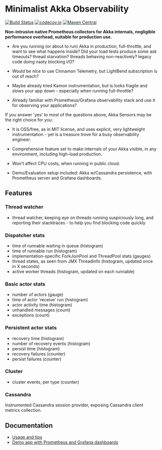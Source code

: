 # Minimalist Akka Observability
[![Build Status](https://dev.azure.com/pragmasoftnl/akka-sensors/_apis/build/status/jacum.akka-sensors?branchName=master)](https://dev.azure.com/pragmasoftnl/akka-sensors/_build/latest?definitionId=30&branchName=master)
[![codecov.io](http://codecov.io/github/jacum/akka-sensors/coverage.svg?branch=master)](https://codecov.io/gh/jacum/akka-sensors?branch=master)
[![Maven Central](https://img.shields.io/maven-metadata/v/http/central.maven.org/maven2/nl/pragmasoft/akka-sensors/maven-metadata.xml.svg)](https://maven-badges.herokuapp.com/maven-central/nl.pragmasoft/akka-sensors_2.12)

**Non-intrusive native Prometheus collectors for Akka internals, negligible performance overhead, suitable for production use.**

- Are you running (or about to run) Akka in production, full-throttle, and want to see what happens inside?  Did your load tests produce some ask timeouts? thread starvation? threads behaving non-reactively? legacy code doing nasty blocking I/O? 

- Would be nice to use Cinnamon Telemetry, but LightBend subscription is out of reach? 

- Maybe already tried Kamon instrumentation, but is looks fragile and slows your app down - especially when running full-throttle?

- Already familiar with Prometheus/Grafana observability stack and use it for observing your applications?

If you answer 'yes' to most of the questions above, Akka Sensors may be the right choice for you:

- It is OSS/free, as in MIT license, and uses explicit, very lightweight instrumentation - yet is a treasure trove for a busy observability engineer.

- Comprehensive feature set to make internals of your Akka visible, in any environment, including high-load production. 

- Won't affect CPU costs, when running in public cloud.

- Demo/Evaluation setup included: Akka w/Cassandra persistence, with Prometheus server and Grafana dashboards.

## Features

### Thread watcher
 - thread watcher, keeping eye on threads running suspiciously long, and reporting their stacktraces - to help you find blocking code quickly 

###  Dispatcher stats
 - time of runnable waiting in queue (histogram) 
 - time of runnable run (histogram)
 - implementation-specific ForkJoinPool and ThreadPool stats (gauges)
 - thread states, as seen from JMX ThreadInfo (histogram, updated once in X seconds) 
 - active worker threads (histogram, updated on each runnable)

### Basic actor stats
 - number of actors (gauge)
 - time of actor 'receive' run (histogram)
 - actor activity time (histogram)
 - unhandled messages (count)
 - exceptions (count)
 
### Persistent actor stats
 - recovery time (histogram)
 - number of recovery events (histogram)
 - persist time (histogram)
 - recovery failures (counter)
 - persist failures (counter)

### Cluster
 - cluster events, per type (counter)

### Cassandra
Instrumented Cassandra session provider, exposing Cassandra client metrics collection.

## Documentation

- [Usage and tips](./docs/USAGE.md)
- [Demo app with Prometheus and Grafana dashboards](./docs/DEMO.md)
